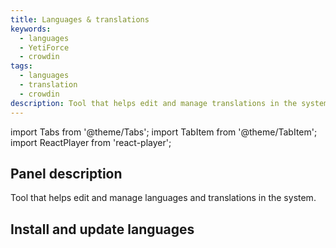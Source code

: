 ```yaml
---
title: Languages & translations
keywords:
  - languages
  - YetiForce
  - crowdin
tags:
  - languages
  - translation
  - crowdin
description: Tool that helps edit and manage translations in the system.
---
```


import Tabs from '@theme/Tabs';
import TabItem from '@theme/TabItem';
import ReactPlayer from 'react-player';

## Panel description

Tool that helps edit and manage languages and translations in the system.

## Install and update languages

<Tabs groupId="Language installation and update">
	<TabItem value="youtube" label="🎬 YouTube">
		<ReactPlayer
			url="https://www.youtube.com/watch?v=55xh8UaLp7I"
			width="100%"
			height="500px"
			controls={true}
		/>
	</TabItem>
	<TabItem value="yetiforce" label="🎥 YetiForce TV">
		<ReactPlayer url="/video/language-installation-update.mp4" width="100%" height="500px" controls={true} />
	</TabItem>
</Tabs>
